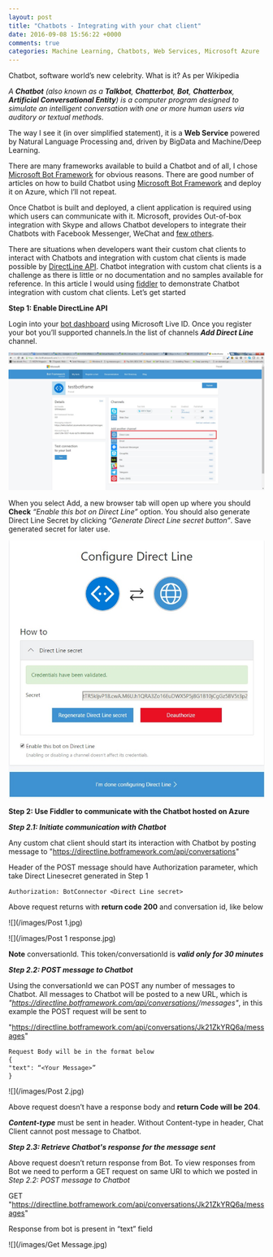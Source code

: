 ```yaml
---
layout: post
title: "Chatbots - Integrating with your chat client"
date: 2016-09-08 15:56:22 +0000
comments: true
categories: Machine Learning, Chatbots, Web Services, Microsoft Azure
---
```

Chatbot, software world’s new celebrity. What is it? As per Wikipedia
    
_A **Chatbot** (also known as a **Talkbot**, **Chatterbot**, **Bot**, **Chatterbox**, **Artificial Conversational Entity**) is a computer program designed to simulate an intelligent conversation with one or more human users via auditory or textual methods_.

The way I see it (in over simplified statement), it is a **Web Service** powered by Natural Language Processing and, driven by BigData and Machine/Deep Learning.

There are many frameworks available to build a Chatbot and of all, I chose [Microsoft Bot Framework](https://dev.botframework.com/) for obvious reasons. There are good number of articles on how to build Chatbot using [Microsoft Bot Framework](https://dev.botframework.com/) and deploy it on Azure, which I’ll not repeat.

Once Chatbot is built and deployed, a client application is required using which users can communicate with it. Microsoft, provides Out-of-box integration with Skype and allows Chatbot developers to integrate their Chatbots with Facebook Messenger, WeChat and [few others](https://docs.botframework.com/en-us/csharp/builder/sdkreference/gettingstarted.html#channels). 

There are situations when developers want their custom chat clients to interact with Chatbots and integration with custom chat clients is made possible by [DirectLine API](https://docs.botframework.com/en-us/restapi/directline/). Chatbot integration with custom chat clients is a challenge as there is little or no documentation and no samples available for reference. In this article I would using [fiddler](http://www.telerik.com/fiddler) to demonstrate Chatbot integration with custom chat clients. Let’s get started

**Step 1: Enable DirectLine API** 

Login into your [bot dashboard](https://dev.botframework.com/) using Microsoft Live ID. Once you register your bot you’ll supported channels.In the list of channels ***Add Direct Line*** channel.

![](/images/enableDirectLine.jpg)

When you select Add, a new browser tab will open up where you should **Check** _“Enable this bot on Direct Line”_ option. You should also generate Direct Line Secret by clicking _“Generate Direct Line secret button”_. Save generated secret for later use.

![](/images/AddDL.jpg)

**Step 2: Use Fiddler to communicate with the Chatbot hosted on Azure**

***Step 2.1: Initiate communication with Chatbot***

Any custom chat client should start its interaction with Chatbot by posting message to "https://directline.botframework.com/api/conversations"

Header of the POST message should have Authorization parameter, which take Direct Linesecret generated in Step 1

    Authorization: BotConnector <Direct Line secret>

Above request returns with **return code 200** and conversation id, like below

![](/images/Post 1.jpg)


![](/images/Post 1 response.jpg)

**Note** conversationId. This token/conversationId is ***valid only for 30 minutes***

***Step 2.2: POST message to Chatbot***

Using the conversationId we can POST any number of messages to Chatbot. All messages to Chatbot will be posted to a new URL, which is _"https://directline.botframework.com/api/conversations/<ConversationId>/messages"_, in this example the POST request will be sent to 

"https://directline.botframework.com/api/conversations/Jk21ZkYRQ6a/messages"

    Request Body will be in the format below
    {
    "text": “<Your Message>”
    }

![](/images/Post 2.jpg)

Above request doesn’t have a response body and **return Code will be 204**. 

***Content-type*** must be sent in header. Without Content-type in header, Chat Client cannot post message to Chatbot.


***Step 2.3: Retrieve Chatbot's response for the message sent***

Above request doesn’t return response from Bot. To view responses from Bot we need to perform a GET request on same URI to which we posted in _Step 2.2: POST message to Chatbot_

GET "https://directline.botframework.com/api/conversations/Jk21ZkYRQ6a/messages"


Response from bot is present in “text” field

![](/images/Get Message.jpg)

